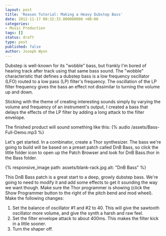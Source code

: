 ```yaml
---
layout: post
title: 'Reason Tutorial: Making a Heavy Dubstep Bass'
date: 2012-11-17 00:32:33.000000000 +00:00
categories:
- Music Production
tags: []
status: draft
type: post
published: false
author: Joseph Wynn
---
```


Dubstep is well-known for its "wobble" bass, but frankly I'm bored of hearing track after track using that same bass sound. The "wobble" characteristic that defines a dubstep bass is a low frequency oscillator (LFO) routed to a low pass (LP) filter's frequency. The oscillation of the LP filter frequency gives the bass an effect not dissimilar to turning the volume up and down.

Sticking with the theme of creating interesting sounds simply by varying the volume and frequency of an instrument's output, I created a bass that delays the effects of the LP filter by adding a long attack to the filter envelope.<!--more-->

The finished product will sound something like this: {% audio /assets/Bass-Full-Demo.mp3 %}

Let's get started. In a combinator, create a Thor synthesizer. The bass we're going to build will be based on a preset patch called DnB Bass, so click the little folder icon to open up the Patch Browser and look for DnB Bass.thor in the Bass folder.

{% responsive_image path: assets/blank-rack.jpg alt: "DnB Bass" %}

This DnB Bass patch is a great start to a deep, growly dubstep bass. We're going to need to modify it and add some effects to get it sounding the way we want though. Make sure the Thor programmer is showing (click the Show Programmer button to the right of the pitch bend and mod wheel). Make the following changes:

1.  Set the balance of oscillator #1 and #2 to 40. This will give the sawtooth oscillator more volume, and give the synth a harsh and raw feel.
2.  Set the filter envelope attack to about 400ms. This makes the filter kick in a little sooner.
3.  Turn the shaper off.
